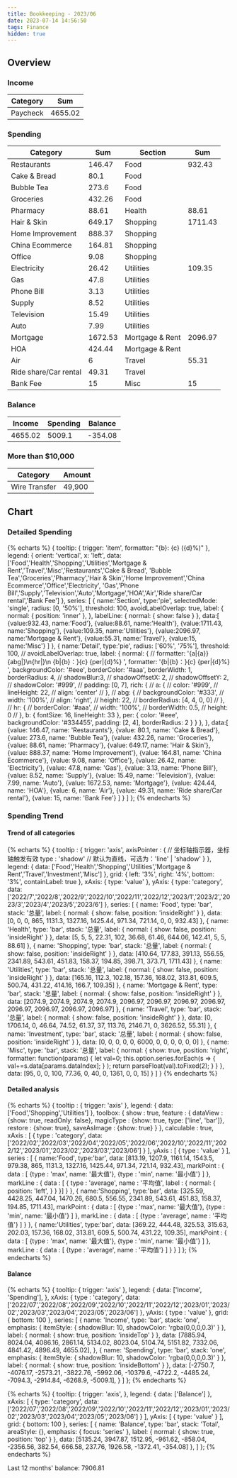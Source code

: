 ```yaml
---
title: Bookkeeping - 2023/06
date: 2023-07-14 14:56:50
tags: Finance
hidden: true
---
```


## Overview

### Income

| Category         | Sum     |
| ---------------- | ------- |
| Paycheck         | 4655.02 |

### Spending

| Category              | Sum     | Section         | Sum     |
| --------------------- | ------- | --------------- | ------- |
| Restaurants           | 146.47  | Food            | 932.43  |
| Cake & Bread          | 80.1    | Food            |         |
| Bubble Tea            | 273.6   | Food            |         |
| Groceries             | 432.26  | Food            |         |
| Pharmacy              | 88.61   | Health          | 88.61   |
| Hair & Skin           | 649.17  | Shopping        | 1711.43 |
| Home Improvement      | 888.37  | Shopping        |         |
| China Ecommerce       | 164.81  | Shopping        |         |
| Office                | 9.08    | Shopping        |         |
| Electricity           | 26.42   | Utilities       | 109.35  |
| Gas                   | 47.8    | Utilities       |         |
| Phone Bill            | 3.13    | Utilities       |         |
| Supply                | 8.52    | Utilities       |         |
| Television            | 15.49   | Utilities       |         |
| Auto                  | 7.99    | Utilities       |         |
| Mortgage              | 1672.53 | Mortgage & Rent | 2096.97 |
| HOA                   | 424.44  | Mortgage & Rent |         |
| Air                   | 6       | Travel          | 55.31   |
| Ride share/Car rental | 49.31   | Travel          |         |
| Bank Fee              | 15      | Misc            | 15      |

### Balance

| Income  | Spending | Balance  |
| ------- | -------- | -------- |
| 4655.02 | 5009.1   | -354.08  |

### More than $10,000

| Category              | Amount  |
| --------------------- | ------- |
| Wire Transfer         | 49,900  |

## Chart

### Detailed Spending

{% echarts %}
{
    tooltip: {
        trigger: 'item',
        formatter: "{b}: {c} ({d}%)"
    },
    legend: {
        orient: 'vertical',
        x: 'left',
        data:['Food','Health','Shopping','Utilities','Mortgage & Rent','Travel','Misc','Restaurants','Cake & Bread',
        'Bubble Tea','Groceries','Pharmacy','Hair & Skin','Home Improvement','China Ecommerce','Office','Electricity',
        'Gas','Phone Bill','Supply','Television','Auto','Mortgage','HOA','Air','Ride share/Car rental','Bank Fee']
    },
    series: [
        {
            name:'Section',
            type:'pie',
            selectedMode: 'single',
            radius: [0, '50%'],
            threshold: 100,
            avoidLabelOverlap: true,
            label: {
                normal: {
                    position: 'inner'
                },
            },
            labelLine: {
                normal: {
                    show: false
                }
            },
            data:[
                {value:932.43, name:'Food'},
                {value:88.61, name:'Health'},
                {value:1711.43, name:'Shopping'},
                {value:109.35, name:'Utilities'},
                {value:2096.97, name:'Mortgage & Rent'},
                {value:55.31, name:'Travel'},
                {value:15, name:'Misc'}
            ]
        },
        {
            name:'Detail',
            type:'pie',
            radius: ['60%', '75%'],
            threshold: 100,
            // avoidLabelOverlap: true,
            label: {
                normal: {
                    // formatter: '{a|{a}}{abg|}\n{hr|}\n  {b|{b}：}{c}  {per|{d}%}  ',
                    formatter: '{b|{b}：}{c}  {per|{d}%}  ',
                    backgroundColor: '#eee',
                    borderColor: '#aaa',
                    borderWidth: 1,
                    borderRadius: 4,
                    // shadowBlur:3,
                    // shadowOffsetX: 2,
                    // shadowOffsetY: 2,
                    // shadowColor: '#999',
                    // padding: [0, 7],
                    rich: {
                        // a: {
                        //    color: '#999',
                        //    lineHeight: 22,
                        //    align: 'center'
                        // },
                        // abg: {
                        //     backgroundColor: '#333',
                        //     width: '100%',
                        //     align: 'right',
                        //     height: 22,
                        //     borderRadius: [4, 4, 0, 0]
                        // },
                        // hr: {
                        //    borderColor: '#aaa',
                        //    width: '100%',
                        //    borderWidth: 0.5,
                        //    height: 0
                        // },
                        b: {
                            fontSize: 16,
                            lineHeight: 33
                        },
                        per: {
                            color: '#eee',
                            backgroundColor: '#334455',
                            padding: [2, 4],
                            borderRadius: 2
                        }
                    }
                },
            },
            data:[
                {value: 146.47, name: 'Restaurants'},
                {value: 80.1, name: 'Cake & Bread'},
                {value: 273.6, name: 'Bubble Tea'},
                {value: 432.26, name: 'Groceries'},
                {value: 88.61, name: 'Pharmacy'},
                {value: 649.17, name: 'Hair & Skin'},
                {value: 888.37, name: 'Home Improvement'},
                {value: 164.81, name: 'China Ecommerce'},
                {value: 9.08, name: 'Office'},
                {value: 26.42, name: 'Electricity'},
                {value: 47.8, name: 'Gas'},
                {value: 3.13, name: 'Phone Bill'},
                {value: 8.52, name: 'Supply'},
                {value: 15.49, name: 'Television'},
                {value: 7.99, name: 'Auto'},
                {value: 1672.53, name: 'Mortgage'},
                {value: 424.44, name: 'HOA'},
                {value: 6, name: 'Air'},
                {value: 49.31, name: 'Ride share/Car rental'},
                {value: 15, name: 'Bank Fee'}
            ]
        }
    ]
};
{% endecharts %}

### Spending Trend

#### Trend of all categories

{% echarts %}
{
    tooltip : {
        trigger: 'axis',
        axisPointer : {            // 坐标轴指示器，坐标轴触发有效
            type : 'shadow'        // 默认为直线，可选为：'line' | 'shadow'
        }
    },
    legend: {
        data: ['Food','Health','Shopping','Utilities','Mortgage & Rent','Travel','Investment','Misc']
    },
    grid: {
        left: '3%',
        right: '4%',
        bottom: '3%',
        containLabel: true
    },
    xAxis:  {
        type: 'value'
    },
    yAxis: {
        type: 'category',
        data: ['2022/7','2022/8','2022/9','2022/10','2022/11','2022/12','2023/1','2023/2','2023/3','2023/4','2023/5','2023/6']
    },
    series: [
        {
            name: 'Food',
            type: 'bar',
            stack: '总量',
            label: {
                normal: {
                    show: false,
                    position: 'insideRight'
                }
            },
            data: [0, 0, 0, 865, 1131.3, 1327.16, 1425.44, 971.34, 721.14, 0, 0, 932.43]
        },
        {
            name: 'Health',
            type: 'bar',
            stack: '总量',
            label: {
                normal: {
                    show: false,
                    position: 'insideRight'
                }
            },
            data: [5, 5, 5, 22.31, 102, 36.68, 61.46, 644.06, 142.41, 5, 5, 88.61]
        },
        {
            name: 'Shopping',
            type: 'bar',
            stack: '总量',
            label: {
                normal: {
                    show: false,
                    position: 'insideRight'
                }
            },
            data: [410.64, 177.83, 391.13, 556.55, 2341.89, 543.61, 451.83, 158.37, 194.85, 398.71, 373.71, 1711.43]
        },
        {
            name: 'Utilities',
            type: 'bar',
            stack: '总量',
            label: {
                normal: {
                    show: false,
                    position: 'insideRight'
                }
            },
            data: [165.16, 112.3, 102.18, 157.36, 168.02, 313.81, 609.5, 500.74, 431.22, 414.16, 166.7, 109.35]
        },
        {
            name: 'Mortgage & Rent',
            type: 'bar',
            stack: '总量',
            label: {
                normal: {
                    show: false,
                    position: 'insideRight'
                }
            },
            data: [2074.9, 2074.9, 2074.9, 2074.9, 2096.97, 2096.97, 2096.97, 2096.97, 2096.97, 2096.97, 2096.97, 2096.97]
        },
        {
            name: 'Travel',
            type: 'bar',
            stack: '总量',
            label: {
                normal: {
                    show: false,
                    position: 'insideRight'
                }
            },
            data: [0, 1706.14, 0, 46.64, 74.52, 61.37, 37, 113.76, 2146.71, 0, 3626.52, 55.31]
        },
        {
            name: 'Investment',
            type: 'bar',
            stack: '总量',
            label: {
                normal: {
                    show: false,
                    position: 'insideRight'
                }
            },
            data: [0, 0, 0, 0, 0, 6000, 0, 0, 0, 0, 0, 0]
        },
        {
            name: 'Misc',
            type: 'bar',
            stack: '总量',
            label: {
                normal: {
                    show: true,
                    position: 'right',
                    formatter: function(params) {
                        let val=0;
                        this.option.series.forEach(s => {
                            val+=s.data[params.dataIndex];
                        } );
                        return parseFloat(val).toFixed(2);
                    }
                }
            },
            data: [95, 0, 0, 100, 77.36, 0, 40, 0, 1361, 0, 0, 15]
        }
    ]
}
{% endecharts %}

#### Detailed analysis

{% echarts %}
{
    tooltip : {
        trigger: 'axis'
    },
    legend: {
        data:['Food','Shopping','Utilities']
    },
    toolbox: {
        show : true,
        feature : {
            dataView : {show: true, readOnly: false},
            magicType : {show: true, type: ['line', 'bar']},
            restore : {show: true},
            saveAsImage : {show: true}
        }
    },
    calculable : true,
    xAxis : [
        {
            type : 'category',
            data: ['2022/02','2022/03','2022/04','2022/05','2022/06','2022/10','2022/11','2022/12','2023/01','2023/02','2023/03','2023/06']
        }
    ],
    yAxis : [
        {
            type : 'value'
        }
    ],
    series : [
        {
            name:'Food',
            type:'bar',
            data: [813.19, 1207.9, 1161.14, 1543.5, 979.38, 865, 1131.3, 1327.16, 1425.44, 971.34, 721.14, 932.43],
            markPoint : {
                data : [
                    {type : 'max', name: '最大值'},
                    {type : 'min', name: '最小值'}
                ]
            },
            markLine : {
                data : [
                {
                    type : 'average',
                    name : '平均值',
                    label : {
                        normal: {
                            position: 'left',
                        }
                    }
                }]
            }
        },
        {
            name:'Shopping',
            type:'bar',
            data: [325.59, 4428.25, 447.04, 1470.26, 680.5, 556.55, 2341.89, 543.61, 451.83, 158.37, 194.85, 1711.43],
            markPoint : {
                data : [
                    {type : 'max', name: '最大值'},
                    {type : 'min', name: '最小值'}
                ]
            },
            markLine : {
                data : [
                    {type : 'average', name : '平均值'}
                ]
            }
        },
        {
            name:'Utilities',
            type:'bar',
            data: [369.22, 444.48, 325.53, 315.63, 202.03, 157.36, 168.02, 313.81, 609.5, 500.74, 431.22, 109.35],
            markPoint : {
                data : [
                    {type : 'max', name: '最大值'},
                    {type : 'min', name: '最小值'}
                ]
            },
            markLine : {
                data : [
                    {type : 'average', name : '平均值'}
                ]
            }
        }
    ]
};
{% endecharts %}

#### Balance

{% echarts %}
{
    tooltip: {
        trigger: 'axis'
    },
    legend: {
        data: ['Income', 'Spending'],
    },
    xAxis: {
        type : 'category',
        data: ['2022/07','2022/08','2022/09','2022/10','2022/11','2022/12','2023/01','2023/02','2023/03','2023/04','2023/05','2023/06']
    },
    yAxis: {
        type : 'value'
    },
    grid: {
        bottom: 100
    },
    series: [
        {
            name: 'Income',
            type: 'bar',
            stack: 'one',
            emphasis: {
                itemStyle: {
                    shadowBlur: 10,
                    shadowColor: 'rgba(0,0,0,0.3)'
                }
            },
            label: {
                normal: {
                    show: true,
                    position: 'insideTop'
                }
            },
            data: [7885.94, 8024.04, 4086.16, 2861.14, 5134.02, 8023.04, 5104.74, 5151.82, 7332.06, 4841.42, 4896.49, 4655.02],
        },
        {
            name: 'Spending',
            type: 'bar',
            stack: 'one',
            emphasis: {
                itemStyle: {
                    shadowBlur: 10,
                    shadowColor: 'rgba(0,0,0,0.3)'
                }
            },
            label: {
                normal: {
                    show: true,
                    position: 'insideBottom'
                }
            },
            data: [-2750.7, -4076.17, -2573.21, -3822.76, -5992.06, -10379.6, -4722.2, -4485.24, -7094.3, -2914.84, -6268.9, -5009.1],
        }
    ]
};
{% endecharts %}

{% echarts %}
{
    tooltip: {
        trigger: 'axis',
    },
    legend: {
        data: ['Balance']
    },
    xAxis: [
        {
            type: 'category',
            data: ['2022/07','2022/08','2022/09','2022/10','2022/11','2022/12','2023/01','2023/02','2023/03','2023/04','2023/05','2023/06']
        }
    ],
    yAxis: [
        {
            type: 'value'
        }
    ],
    grid: {
        bottom: 100
    },
    series: [
        {
            name: 'Balance',
            type: 'bar',
            stack: 'Total',
            areaStyle: {},
            emphasis: {
                focus: 'series'
            },
            label: {
                normal: {
                    show: true,
                    position: 'top'
                }
            },
            data: [5135.24, 3947.87, 1512.95, -961.62, -858.04, -2356.56, 382.54, 666.58, 237.76, 1926.58, -1372.41, -354.08]
        },
    ]
};
{% endecharts %}

Last 12 months' balance: 7906.81
